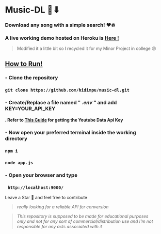 # Music-DL 🎵⬇
### **Download any song with a simple search! ❤🔥**

### **A live working demo hosted on Heroku is [Here !](https://music-dl-mp3.herokuapp.com/)**

> Modified it a little bit so I recycled it for my Minor Project in college 😝

## <u> How to Run! </u>
### - Clone the repository 
 
###  ` git clone https://github.com/hidimpu/music-dl.git `

### - Create/Replace a file named " *.env* " and add KEY=YOUR_API_KEY
#### .       Refer to [This Guide](https://www.slickremix.com/docs/get-api-key-for-youtube/) for getting the Youtube Data Api Key

### - Now open your preferred terminal inside the working directory
### ` npm i `

 

### ``` node app.js ```

### - Open your browser and type 
### `  http://localhost:9000/ `

Leave a Star :hugs: and feel free to contribute  
>*really looking for a reliable API for conversion*

> *This repository is supposed to be made for educational purposes only and not for any sort of commercial/distribution use and I'm not responsible for any acts associated with it*



